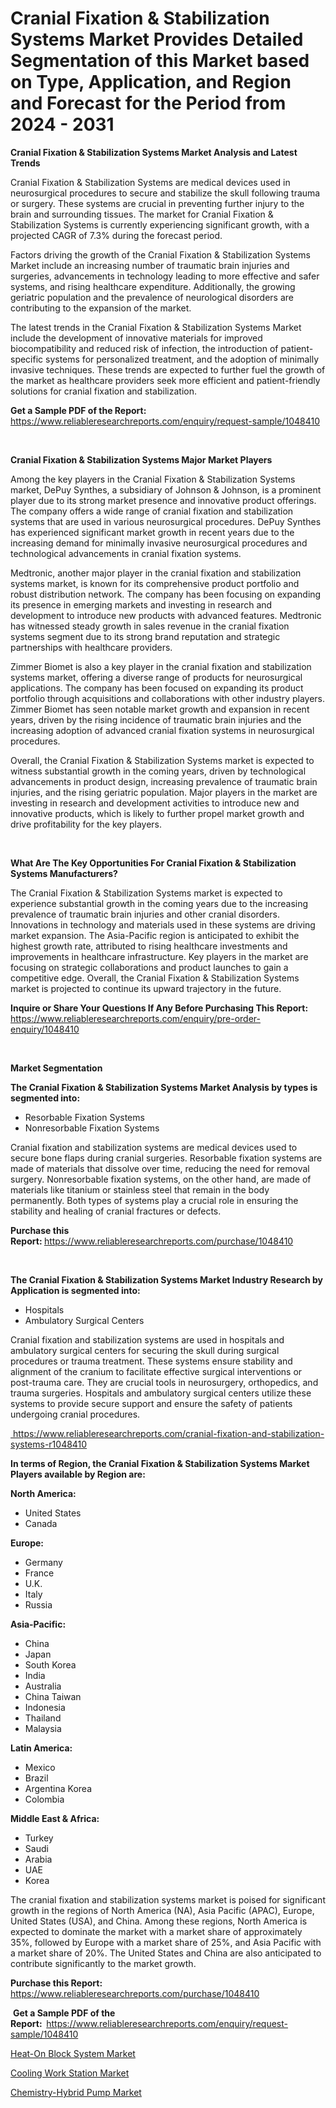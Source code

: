 <p><h1>Cranial Fixation & Stabilization Systems Market Provides Detailed Segmentation of this Market based on Type, Application, and Region and Forecast for the Period from 2024 - 2031</h1></p><p><strong>Cranial Fixation & Stabilization Systems Market Analysis and Latest Trends</strong></p>
<p><p>Cranial Fixation & Stabilization Systems are medical devices used in neurosurgical procedures to secure and stabilize the skull following trauma or surgery. These systems are crucial in preventing further injury to the brain and surrounding tissues. The market for Cranial Fixation & Stabilization Systems is currently experiencing significant growth, with a projected CAGR of 7.3% during the forecast period.</p><p>Factors driving the growth of the Cranial Fixation & Stabilization Systems Market include an increasing number of traumatic brain injuries and surgeries, advancements in technology leading to more effective and safer systems, and rising healthcare expenditure. Additionally, the growing geriatric population and the prevalence of neurological disorders are contributing to the expansion of the market.</p><p>The latest trends in the Cranial Fixation & Stabilization Systems Market include the development of innovative materials for improved biocompatibility and reduced risk of infection, the introduction of patient-specific systems for personalized treatment, and the adoption of minimally invasive techniques. These trends are expected to further fuel the growth of the market as healthcare providers seek more efficient and patient-friendly solutions for cranial fixation and stabilization.</p></p>
<p><strong>Get a Sample PDF of the Report:&nbsp;</strong> <a href="https://www.reliableresearchreports.com/enquiry/request-sample/1048410">https://www.reliableresearchreports.com/enquiry/request-sample/1048410</a></p>
<p>&nbsp;</p>
<p><strong>Cranial Fixation & Stabilization Systems Major Market Players</strong></p>
<p><p>Among the key players in the Cranial Fixation & Stabilization Systems market, DePuy Synthes, a subsidiary of Johnson & Johnson, is a prominent player due to its strong market presence and innovative product offerings. The company offers a wide range of cranial fixation and stabilization systems that are used in various neurosurgical procedures. DePuy Synthes has experienced significant market growth in recent years due to the increasing demand for minimally invasive neurosurgical procedures and technological advancements in cranial fixation systems.</p><p>Medtronic, another major player in the cranial fixation and stabilization systems market, is known for its comprehensive product portfolio and robust distribution network. The company has been focusing on expanding its presence in emerging markets and investing in research and development to introduce new products with advanced features. Medtronic has witnessed steady growth in sales revenue in the cranial fixation systems segment due to its strong brand reputation and strategic partnerships with healthcare providers.</p><p>Zimmer Biomet is also a key player in the cranial fixation and stabilization systems market, offering a diverse range of products for neurosurgical applications. The company has been focused on expanding its product portfolio through acquisitions and collaborations with other industry players. Zimmer Biomet has seen notable market growth and expansion in recent years, driven by the rising incidence of traumatic brain injuries and the increasing adoption of advanced cranial fixation systems in neurosurgical procedures.</p><p>Overall, the Cranial Fixation & Stabilization Systems market is expected to witness substantial growth in the coming years, driven by technological advancements in product design, increasing prevalence of traumatic brain injuries, and the rising geriatric population. Major players in the market are investing in research and development activities to introduce new and innovative products, which is likely to further propel market growth and drive profitability for the key players.</p></p>
<p>&nbsp;</p>
<p><strong>What Are The Key Opportunities For Cranial Fixation & Stabilization Systems Manufacturers?</strong></p>
<p><p>The Cranial Fixation & Stabilization Systems market is expected to experience substantial growth in the coming years due to the increasing prevalence of traumatic brain injuries and other cranial disorders. Innovations in technology and materials used in these systems are driving market expansion. The Asia-Pacific region is anticipated to exhibit the highest growth rate, attributed to rising healthcare investments and improvements in healthcare infrastructure. Key players in the market are focusing on strategic collaborations and product launches to gain a competitive edge. Overall, the Cranial Fixation & Stabilization Systems market is projected to continue its upward trajectory in the future.</p></p>
<p><strong>Inquire or Share Your Questions If Any Before Purchasing This Report:</strong> <a href="https://www.reliableresearchreports.com/enquiry/pre-order-enquiry/1048410">https://www.reliableresearchreports.com/enquiry/pre-order-enquiry/1048410</a></p>
<p>&nbsp;</p>
<p><strong>Market Segmentation</strong></p>
<p><strong>The Cranial Fixation & Stabilization Systems Market Analysis by types is segmented into:</strong></p>
<p><ul><li>Resorbable Fixation Systems</li><li>Nonresorbable Fixation Systems</li></ul></p>
<p><p>Cranial fixation and stabilization systems are medical devices used to secure bone flaps during cranial surgeries. Resorbable fixation systems are made of materials that dissolve over time, reducing the need for removal surgery. Nonresorbable fixation systems, on the other hand, are made of materials like titanium or stainless steel that remain in the body permanently. Both types of systems play a crucial role in ensuring the stability and healing of cranial fractures or defects.</p></p>
<p><strong>Purchase this Report:&nbsp;</strong><a href="https://www.reliableresearchreports.com/purchase/1048410">https://www.reliableresearchreports.com/purchase/1048410</a></p>
<p>&nbsp;</p>
<p><strong>The Cranial Fixation & Stabilization Systems Market Industry Research by Application is segmented into:</strong></p>
<p><ul><li>Hospitals</li><li>Ambulatory Surgical Centers</li></ul></p>
<p><p>Cranial fixation and stabilization systems are used in hospitals and ambulatory surgical centers for securing the skull during surgical procedures or trauma treatment. These systems ensure stability and alignment of the cranium to facilitate effective surgical interventions or post-trauma care. They are crucial tools in neurosurgery, orthopedics, and trauma surgeries. Hospitals and ambulatory surgical centers utilize these systems to provide secure support and ensure the safety of patients undergoing cranial procedures.</p></p>
<p><a href="https://www.reliableresearchreports.com/cranial-fixation-and-stabilization-systems-r1048410">&nbsp;https://www.reliableresearchreports.com/cranial-fixation-and-stabilization-systems-r1048410</a></p>
<p><strong>In terms of Region, the Cranial Fixation & Stabilization Systems Market Players available by Region are:</strong></p>
<p>
    <p> <strong> North America: </strong>
        <ul>
            <li>United States</li>
            <li>Canada</li>
        </ul>
        </p> 
    <p> <strong> Europe: </strong>
        <ul>
            <li>Germany</li>
            <li>France</li>
            <li>U.K.</li>
            <li>Italy</li>
            <li>Russia</li>
        </ul>
        </p> 
    <p> <strong> Asia-Pacific: </strong>
        <ul>
            <li>China</li>
            <li>Japan</li>
            <li>South Korea</li>
            <li>India</li>
            <li>Australia</li>
            <li>China Taiwan</li>
            <li>Indonesia</li>
            <li>Thailand</li>
            <li>Malaysia</li>
        </ul>
        </p> 
    <p> <strong> Latin America: </strong>
        <ul>
            <li>Mexico</li>
            <li>Brazil</li>
            <li>Argentina Korea</li>
            <li>Colombia</li>
        </ul>
        </p> 
    <p> <strong> Middle East & Africa: </strong>
        <ul>
            <li>Turkey</li>
            <li>Saudi</li>
            <li>Arabia</li>
            <li>UAE</li>
            <li>Korea</li>
        </ul>
    </p>
    </p>
<p><p>The cranial fixation and stabilization systems market is poised for significant growth in the regions of North America (NA), Asia Pacific (APAC), Europe, United States (USA), and China. Among these regions, North America is expected to dominate the market with a market share of approximately 35%, followed by Europe with a market share of 25%, and Asia Pacific with a market share of 20%. The United States and China are also anticipated to contribute significantly to the market growth.</p></p>
<p><strong>Purchase this Report: </strong><a href="https://www.reliableresearchreports.com/purchase/1048410">https://www.reliableresearchreports.com/purchase/1048410</a></p>
<p>&nbsp;<strong>Get a Sample PDF of the Report:&nbsp;&nbsp;</strong><a href="https://www.reliableresearchreports.com/enquiry/request-sample/1048410">https://www.reliableresearchreports.com/enquiry/request-sample/1048410</a></p>
<p><strong></strong></p>
<p><p><a href="https://github.com/jaidynmorantestelletmjzya/Market-Research-Report-List-3/blob/main/heat-on-block-system-market.md">Heat-On Block System Market</a></p><p><a href="https://github.com/lorenzaSchmeler/Market-Research-Report-List-1/blob/main/cooling-work-station-market.md">Cooling Work Station Market</a></p><p><a href="https://github.com/ruddyyedelwadw/Market-Research-Report-List-3/blob/main/chemistry-hybrid-pump-market.md">Chemistry-Hybrid Pump Market</a></p></p>